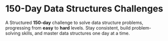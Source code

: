 # 150-Day Data Structures Challenges

A Structured **150-day** challenge to solve data structure problems, progressing from **easy** to **hard** levels. Stay consistent, build problem-solving skills, and master data structures one day at a time.